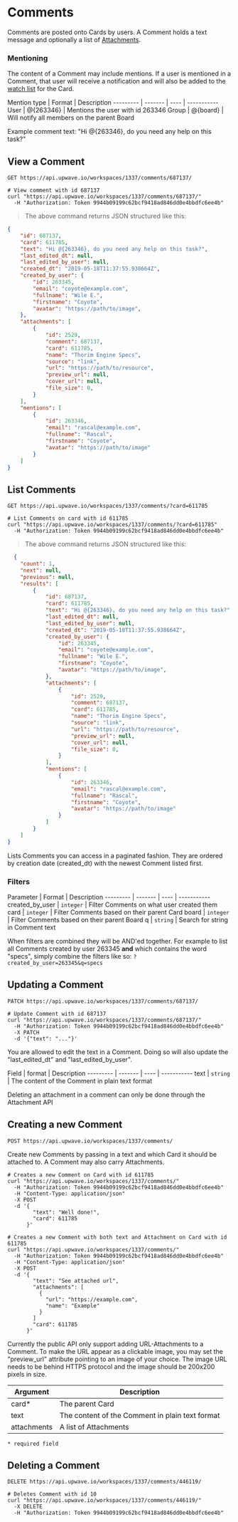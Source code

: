 # Comments

Comments are posted onto Cards by users.
A Comment holds a text message and optionally a list of [Attachments](#attachments).


### Mentioning

The content of a Comment may include mentions. If a user is mentioned in a Comment,
that user will receive a notification and will also be added to the [watch list](#cards) for the Card.

Mention type | Format | Description
--------- | ------- | ---- | -----------
User | @{263346} | Mentions the user with id 263346
Group | @{board} | Will notify all members on the parent Board

<aside class="notice">Example comment text: "Hi @{263346}, do you need any help on this task?"</aside>


## View a Comment

`GET https://api.upwave.io/workspaces/1337/comments/687137/`

```shell
# View comment with id 687137
curl "https://api.upwave.io/workspaces/1337/comments/687137/"
  -H "Authorization: Token 9944b09199c62bcf9418ad846dd0e4bbdfc6ee4b"
```

> The above command returns JSON structured like this:

```json
{
    "id": 687137,
    "card": 611785,
    "text": "Hi @{263346}, do you need any help on this task?",
    "last_edited_dt": null,
    "last_edited_by_user": null,
    "created_dt": "2019-05-18T11:37:55.938664Z",
    "created_by_user": {
        "id": 263345,
        "email": "coyote@example.com",
        "fullname": "Wile E.",
        "firstname": "Coyote",
        "avatar": "https://path/to/image",
    },
    "attachments": [
        {
            "id": 2529,
            "comment": 687137,
            "card": 611785,
            "name": "Thorim Engine Specs",
            "source": "link",
            "url": "https://path/to/resource",
            "preview_url": null,
            "cover_url": null,
            "file_size": 0,
        }
    ],
    "mentions": [
        {
            "id": 263346,
            "email": "rascal@example.com",
            "fullname": "Rascal",
            "firstname": "Coyote",
            "avatar": "https://path/to/image"
        }
    ]
}
```


## List Comments

`GET https://api.upwave.io/workspaces/1337/comments/?card=611785`

```shell
# List Comments on card with id 611785
curl "https://api.upwave.io/workspaces/1337/comments/?card=611785"
  -H "Authorization: Token 9944b09199c62bcf9418ad846dd0e4bbdfc6ee4b"
```

> The above command returns JSON structured like this:

```json
  {
    "count": 1,
    "next": null,
    "previous": null,
    "results": [
        {
            "id": 687137,
            "card": 611785,
            "text": "Hi @{263346}, do you need any help on this task?",
            "last_edited_dt": null,
            "last_edited_by_user": null,
            "created_dt": "2019-05-18T11:37:55.938664Z",
            "created_by_user": {
                "id": 263345,
                "email": "coyote@example.com",
                "fullname": "Wile E.",
                "firstname": "Coyote",
                "avatar": "https://path/to/image",
            },
            "attachments": [
                {
                    "id": 2529,
                    "comment": 687137,
                    "card": 611785,
                    "name": "Thorim Engine Specs",
                    "source": "link",
                    "url": "https://path/to/resource",
                    "preview_url": null,
                    "cover_url": null,
                    "file_size": 0,
                }
            ],
            "mentions": [
                {
                    "id": 263346,
                    "email": "rascal@example.com",
                    "fullname": "Rascal",
                    "firstname": "Coyote",
                    "avatar": "https://path/to/image"
                }
            ]
        }
    ]
}
```

Lists Comments you can access in a paginated fashion.
They are ordered by creation date (created_dt) with the newest Comment listed first.


### Filters

Parameter | Format | Description
--------- | ------- | ---- | -----------
created_by_user | `integer` | Filter Comments on what user created them
card | `integer` | Filter Comments based on their parent Card
board | `integer` | Filter Comments based on their parent Board
q | `string` | Search for string in Comment text

When filters are combined they will be AND'ed together.
For example to list all Comments created by user 263345 **and** which contains the word "specs",
simply combine the filters like so: `?created_by_user=263345&q=specs`


## Updating a Comment

`PATCH https://api.upwave.io/workspaces/1337/comments/687137/`

```shell
# Update Comment with id 687137
curl "https://api.upwave.io/workspaces/1337/comments/687137/"
  -H "Authorization: Token 9944b09199c62bcf9418ad846dd0e4bbdfc6ee4b"
  -X PATCH
  -d '{"text": "..."}'
```

You are allowed to edit the text in a Comment. Doing so will also update the "last_edited_dt" and "last_edited_by_user".

Field | format | Description
--------- | ------- | ---- | -----------
text | `string` | The content of the Comment in plain text format

<aside class="notice">Deleting an attachment in a comment can only be done through the Attachment API</aside>


## Creating a new Comment

`POST https://api.upwave.io/workspaces/1337/comments/`

Create new Comments by passing in a text and which Card it should be attached to.
A Comment may also carry Attachments.

```shell
# Creates a new Comment on Card with id 611785
curl "https://api.upwave.io/workspaces/1337/comments/"
  -H "Authorization: Token 9944b09199c62bcf9418ad846dd0e4bbdfc6ee4b"
  -H "Content-Type: application/json"
  -X POST
  -d '{
        "text": "Well done!",
        "card": 611785
      }'

# Creates a new Comment with both text and Attachment on Card with id 611785
curl "https://api.upwave.io/workspaces/1337/comments/"
  -H "Authorization: Token 9944b09199c62bcf9418ad846dd0e4bbdfc6ee4b"
  -H "Content-Type: application/json"
  -X POST
  -d '{
        "text": "See attached url",
        "attachments": [
          {
            "url": "https://example.com",
            "name": "Example"
          }
        ]
        "card": 611785
      }'
```

Currently the public API only support adding URL-Attachments to a Comment.
To make the URL appear as a clickable image, you may set the "preview_url" attribute pointing to an image of your choice.
The image URL needs to be behind HTTPS protocol and the image should be 200x200 pixels in size.

Argument | Description
-------- | -----------
card* | The parent Card
text | The content of the Comment in plain text format
attachments | A list of Attachments

`* required field`

## Deleting a Comment
`DELETE https://api.upwave.io/workspaces/1337/comments/446119/`

```shell
# Deletes Comment with id 10
curl "https://api.upwave.io/workspaces/1337/comments/446119/"
  -X DELETE
  -H "Authorization: Token 9944b09199c62bcf9418ad846dd0e4bbdfc6ee4b"
```

